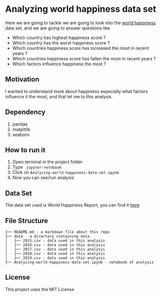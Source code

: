 # Analyzing world happiness data set

Here we are going to tackle we are going to look into the [world happiness](https://www.kaggle.com/unsdsn/world-happiness) data set, and we are going to answer questions like
* Which country has highest happiness score ?
* Which country has the worst happiness score ?
* Which countries happiness score has increased the most in recent years ?
* Which countries happiness score has fallen the most in recent years ?
* Which factors influence happiness the most ?

## Motivation

I wanted to understand more about happiness especially what factors influence it the most, and that let me to this analysis.

## Dependency

1. pandas
2. matpltlib
3. seaborn

## How to run it

1. Open terminal in the project folder
2. Type `` jupyter-notebook``
3. Click on `Analyzing-world-happiness-data-set.ipynb`
4. Now you can see/run analysis

## Data Set

The data set used is World Happiness Report, you can find it [here](https://www.kaggle.com/unsdsn/world-happiness)

## File Structure 

```
├── README.md - a markdown file about this repo
├── data - a directory containing data
│   ├── 2015.csv - data used in this analysis
│   ├── 2016.csv - data used in this analysis
│   ├── 2017.csv - data used in this analysis
│   ├── 2018.csv - data used in this analysis
│   ├── 2019.csv - data used in this analysis
├── Analyzing-world-happiness-data-set.ipynb - notebook of analysis
```

## License

This project uses the MIT License
